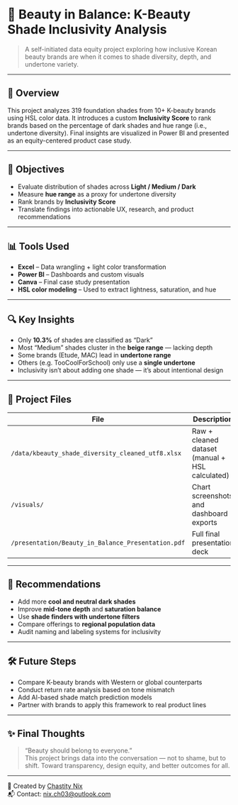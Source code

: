 # 💄 Beauty in Balance: K-Beauty Shade Inclusivity Analysis

> A self-initiated data equity project exploring how inclusive Korean beauty brands are when it comes to shade diversity, depth, and undertone variety.

---

## 🧠 Overview

This project analyzes 319 foundation shades from 10+ K-beauty brands using HSL color data. It introduces a custom **Inclusivity Score** to rank brands based on the percentage of dark shades and hue range (i.e., undertone diversity). Final insights are visualized in Power BI and presented as an equity-centered product case study.

---

## 🎯 Objectives

- Evaluate distribution of shades across **Light / Medium / Dark**
- Measure **hue range** as a proxy for undertone diversity
- Rank brands by **Inclusivity Score**
- Translate findings into actionable UX, research, and product recommendations

---

## 📊 Tools Used

- **Excel** – Data wrangling + light color transformation  
- **Power BI** – Dashboards and custom visuals  
- **Canva** – Final case study presentation  
- **HSL color modeling** – Used to extract lightness, saturation, and hue

---

## 🔍 Key Insights

- Only **10.3%** of shades are classified as “Dark”  
- Most “Medium” shades cluster in the **beige range** — lacking depth  
- Some brands (Etude, MAC) lead in **undertone range**  
- Others (e.g. TooCoolForSchool) only use a **single undertone**  
- Inclusivity isn’t about adding one shade — it’s about intentional design

---

## 📁 Project Files

| File | Description |
|------|-------------|
| `/data/kbeauty_shade_diversity_cleaned_utf8.xlsx` | Raw + cleaned dataset (manual + HSL calculated) |
| `/visuals/` | Chart screenshots and dashboard exports |
| `/presentation/Beauty_in_Balance_Presentation.pdf` | Full final presentation deck |

---

## 🧩 Recommendations

- Add more **cool and neutral dark shades**  
- Improve **mid-tone depth** and **saturation balance**  
- Use **shade finders with undertone filters**  
- Compare offerings to **regional population data**  
- Audit naming and labeling systems for inclusivity

---

## 🛠 Future Steps

- Compare K-beauty brands with Western or global counterparts  
- Conduct return rate analysis based on tone mismatch  
- Add AI-based shade match prediction models  
- Partner with brands to apply this framework to real product lines

---

## ✨ Final Thoughts

> “Beauty should belong to everyone.”  
> This project brings data into the conversation — not to shame, but to shift. Toward transparency, design equity, and better outcomes for all.

---

👤 Created by [Chastity Nix](https://www.linkedin.com/in/chastitynix)  
📬 Contact: nix.ch03@outlook.com

